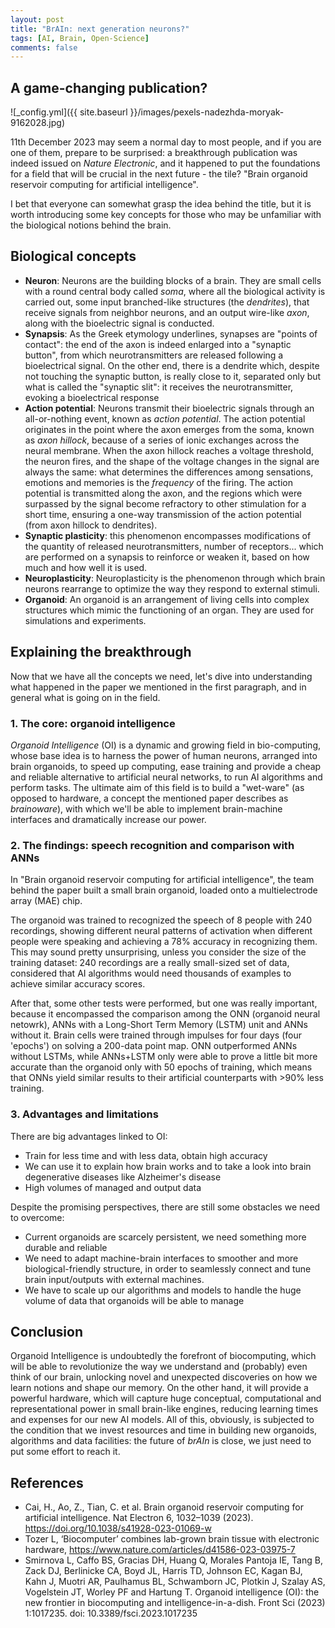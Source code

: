 ```yaml
---
layout: post
title: "BrAIn: next generation neurons?"
tags: [AI, Brain, Open-Science]
comments: false
---
```


## A game-changing publication?

![_config.yml]({{ site.baseurl }}/images/pexels-nadezhda-moryak-9162028.jpg)

11th December 2023 may seem a normal day to most people, and if you are one of them, prepare to be surprised: a breakthrough publication was indeed issued on _Nature Electronic_, and it happened to put the foundations for a field that will be crucial in the next future - the tile? "Brain organoid reservoir computing for artificial intelligence".

I bet that everyone can somewhat grasp the idea behind the title, but it is worth introducing some key concepts for those who may be unfamiliar with the biological notions behind the brain.

## Biological concepts

- **Neuron**: Neurons are the building blocks of a brain. They are small cells with a round central body called _soma_, where all the biological activity is carried out, some input branched-like structures (the _dendrites_), that receive signals from neighbor neurons, and an output wire-like _axon_, along with the bioelectric signal is conducted. 
- **Synapsis**: As the Greek etymology underlines, synapses are "points of contact": the end of the axon is indeed enlarged into a "synaptic button", from which neurotransmitters are released following a bioelectrical signal. On the other end, there is a dendrite which, despite not touching the synaptic button, is really close to it, separated only but what is called the "synaptic slit": it receives the neurotransmitter, evoking a bioelectrical response
- **Action potential**: Neurons transmit their bioelectric signals through an all-or-nothing event, known as _action potential_. The action potential originates in the point where the axon emerges from the soma, known as _axon hillock_, because of a series of ionic exchanges across the neural membrane. When the axon hillock reaches a voltage threshold, the neuron fires, and the shape of the voltage changes in the signal are always the same: what determines the differences among sensations, emotions and memories is the _frequency_ of the firing. The action potential is transmitted along the axon, and the regions which were surpassed by the signal become refractory to other stimulation for a short time, ensuring a one-way transmission of the action potential (from axon hillock to dendrites).
- **Synaptic plasticity**: this phenomenon encompasses modifications of the quantity of released neurotransmitters, number of receptors... which are performed on a synapsis to reinforce or weaken it, based on how much and how well it is used. 
- **Neuroplasticity**: Neuroplasticity is the phenomenon through which brain neurons rearrange to optimize the way they respond to external stimuli.
- **Organoid**: An organoid is an arrangement of living cells into complex structures which mimic the functioning of an organ. They are used for simulations and experiments.

## Explaining the breakthrough

Now that we have all the concepts we need, let's dive into understanding what happened in the paper we mentioned in the first paragraph, and in general what is going on in the field. 

### 1. The core: organoid intelligence

_Organoid Intelligence_ (OI) is a dynamic and growing field in bio-computing, whose base idea is to harness the power of human neurons, arranged into brain organoids, to speed up computing, ease training and provide a cheap and reliable alternative to artificial neural networks, to run AI algorithms and perform tasks. The ultimate aim of this field is to build a "wet-ware" (as opposed to hardware, a concept the mentioned paper describes as _brainoware_), with which we'll be able to implement brain-machine interfaces and dramatically increase our power.

### 2. The findings: speech recognition and comparison with ANNs

In "Brain organoid reservoir computing for artificial intelligence", the team behind the paper built a small brain organoid, loaded onto a multielectrode array (MAE) chip. 

The organoid was trained to recognized the speech of 8 people with 240 recordings, showing different neural patterns of activation when different people were speaking and achieving a 78% accuracy in recognizing them. This may sound pretty unsurprising, unless you consider the size of the training dataset: 240 recordings are a really small-sized set of data, considered that AI algorithms would need thousands of examples to achieve similar accuracy scores.

After that, some other tests were performed, but one was really important, because it encompassed the comparison among the ONN (organoid neural netowrk), ANNs with a Long-Short Term Memory (LSTM) unit and ANNs without it. Brain cells were trained through impulses for four days (four 'epochs') on solving a 200-data point map. ONN outperformed ANNs without LSTMs, while ANNs+LSTM only were able to prove a little bit more accurate than the organoid only with 50 epochs of training, which means that ONNs yield similar results to their artificial counterparts with >90% less training.

### 3. Advantages and limitations

There are big advantages linked to OI:

- Train for less time and with less data, obtain high accuracy
- We can use it to explain how brain works and to take a look into brain degenerative diseases like Alzheimer's disease
- High volumes of managed and output data

Despite the promising perspectives, there are still some obstacles we need to overcome:

- Current organoids are scarcely persistent, we need something more durable and reliable 
- We need to adapt machine-brain interfaces to smoother and more biological-friendly structure, in order to seamlessly connect and tune brain input/outputs with external machines.
- We have to scale up our algorithms and models to handle the huge volume of data that organoids will be able to manage

## Conclusion

Organoid Intelligence is undoubtedly the forefront of biocomputing, which will be able to revolutionize the way we understand and (probably) even think of our brain, unlocking novel and unexpected discoveries on how we learn notions and shape our memory. On the other hand, it will provide a powerful hardware, which will capture huge conceptual, computational and representational power in small brain-like engines, reducing learning times and expenses for our new AI models. All of this, obviously, is subjected to the condition that we invest resources and time in building new organoids, algorithms and data facilities: the future of _brAIn_ is close, we just need to put some effort to reach it. 

## References

- Cai, H., Ao, Z., Tian, C. et al. Brain organoid reservoir computing for artificial intelligence. Nat Electron 6, 1032–1039 (2023). https://doi.org/10.1038/s41928-023-01069-w
- Tozer L, ‘Biocomputer’ combines lab-grown brain tissue with electronic hardware, https://www.nature.com/articles/d41586-023-03975-7
- Smirnova L, Caffo BS, Gracias DH, Huang Q, Morales Pantoja IE, Tang B, Zack DJ, Berlinicke CA, Boyd JL, Harris TD, Johnson EC, Kagan BJ, Kahn J, Muotri AR, Paulhamus BL, Schwamborn JC, Plotkin J, Szalay AS, Vogelstein JT, Worley PF and Hartung T. Organoid intelligence (OI): the new frontier in biocomputing and intelligence-in-a-dish. Front Sci (2023) 1:1017235. doi: 10.3389/fsci.2023.1017235
